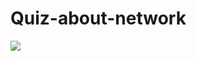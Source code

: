 # Quiz-about-network

<a target="blank_" href="https://the-scripts.github.io/Quiz-about-network/"><img src="https://img.shields.io/badge/-Wyświetl Demo Strony-%230077B5?style=for-the-badge&logo=html5&logoColor=white"></a> 
